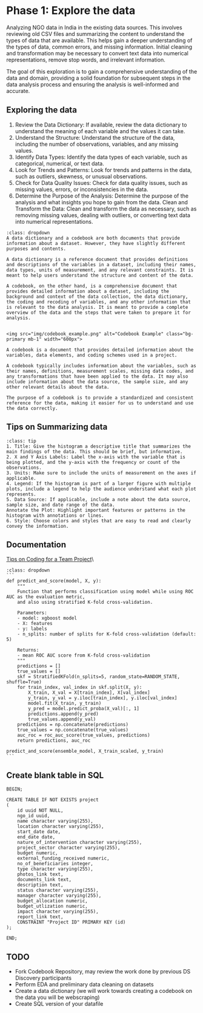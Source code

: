 # Phase 1: Explore the data

Analyzing NGO data in India in  the existing data sources. This involves reviewing old CSV files and summarizing the content to understand the types of data that are available. This helps gain a deeper understanding of the types of data, common errors, and missing information. Initial cleaning and transformation may be necessary to convert text data into numerical representations, remove stop words, and irrelevant information.

The goal of this exploration is to gain a comprehensive understanding of the data and domain, providing a solid foundation for subsequent steps in the data analysis process and ensuring the analysis is well-informed and accurate.

## Exploring the data

1. Review the Data Dictionary: If available, review the data dictionary to understand the meaning of each variable and the values it can take.
2. Understand the Structure: Understand the structure of the data, including the number of observations, variables, and any missing values.
3. Identify Data Types: Identify the data types of each variable, such as categorical, numerical, or text data.
4. Look for Trends and Patterns: Look for trends and patterns in the data, such as outliers, skewness, or unusual observations.
5. Check for Data Quality Issues: Check for data quality issues, such as missing values, errors, or inconsistencies in the data.
6. Determine the Purpose of the Analysis: Determine the purpose of the analysis and what insights you hope to gain from the data.
Clean and Transform the Data: Clean and transform the data as necessary, such as removing missing values, dealing with outliers, or converting text data into numerical representations.

```{note} Data dictionary vs Codebook
:class: dropdown
A data dictionary and a codebook are both documents that provide information about a dataset. However, they have slightly different purposes and contents.

A data dictionary is a reference document that provides definitions and descriptions of the variables in a dataset, including their names, data types, units of measurement, and any relevant constraints. It is meant to help users understand the structure and content of the data.

A codebook, on the other hand, is a comprehensive document that provides detailed information about a dataset, including the background and context of the data collection, the data dictionary, the coding and recoding of variables, and any other information that is relevant to the data analysis. It is meant to provide a complete overview of the data and the steps that were taken to prepare it for analysis.
```

```{admonition} [Codebook](https://github.com/DaanMatch/Codebook)

<img src="img/codebook_example.png" alt="Codebook Example" class="bg-primary mb-1" width="600px">

A codebook is a document that provides detailed information about the variables, data elements, and coding schemes used in a project.

A codebook typically includes information about the variables, such as their names, definitions, measurement scales, missing data codes, and any transformations that have been applied to the data. It may also include information about the data source, the sample size, and any other relevant details about the data.

The purpose of a codebook is to provide a standardized and consistent reference for the data, making it easier for us to understand and use the data correctly.
```

## Tips on Summarizing data

```{admonition} Guide to Effective Graphs
:class: tip
1. Title: Give the histogram a descriptive title that summarizes the main findings of the data. This should be brief, but informative.
2. X and Y Axis Labels: Label the x-axis with the variable that is being plotted, and the y-axis with the frequency or count of the observations.
3. Units: Make sure to include the units of measurement on the axes if applicable.
4. Legend: If the histogram is part of a larger figure with multiple plots, include a legend to help the audience understand what each plot represents.
5. Data Source: If applicable, include a note about the data source, sample size, and date range of the data.
Annotate the Plot: Highlight important features or patterns in the histogram with annotations or lines.
6. Style: Choose colors and styles that are easy to read and clearly convey the information.
```

## Documentation

[Tips on Coding for a Team Project](https://docs.google.com/document/d/19fB5ppzBzdMjTNImoUziohq8d1AB84rDN_DavQGhKAY/edit)\

``````{note} Documentation Example
:class: dropdown
```
def predict_and_score(model, X, y):
    """
    Function that performs classification using model while using ROC AUC as the evaluation metric, 
    and also using stratified K-fold cross-validation.
    
    Parameters:
    - model: xgboost model
    - X: features
    - y: labels
    - n_splits: number of splits for K-fold cross-validation (default: 5)
    
    Returns:
    - mean ROC AUC score from K-fold cross-validation
    """
    predictions = []
    true_values = []
    skf = StratifiedKFold(n_splits=5, random_state=RANDOM_STATE, shuffle=True)
    for train_index, val_index in skf.split(X, y):
        X_train, X_val = X[train_index], X[val_index]
        y_train, y_val = y.iloc[train_index], y.iloc[val_index]
        model.fit(X_train, y_train)
        y_pred = model.predict_proba(X_val)[:, 1]
        predictions.append(y_pred)
        true_values.append(y_val)
    predictions = np.concatenate(predictions)
    true_values = np.concatenate(true_values)
    auc_roc = roc_auc_score(true_values, predictions)
    return predictions, auc_roc

predict_and_score(ensemble_model, X_train_scaled, y_train)
```
``````

## Create blank table in SQL

```
BEGIN;

CREATE TABLE IF NOT EXISTS project
(
    id uuid NOT NULL,
    ngo_id uuid,
    name character varying(255),
    location character varying(255),
    start_date date,
    end_date date,
    nature_of_intervention character varying(255),
    project_sector character varying(255),
    budget numeric,
    external_funding_received numeric,
    no_of_beneficiaries integer,
    type character varying(255),
    photos_link text,
    documents_link text,
    description text,
    status character varying(255),
    manager character varying(255),
    budget_allocation numeric,
    budget_utlization numeric,
    impact character varying(255),
    report_link text,
    CONSTRAINT "Project ID" PRIMARY KEY (id)
);

END;
```


## TODO

- Fork Codebook Repository, may review the work done by previous DS Discovery participants
- Perform EDA and preliminary data cleaning on datasets
- Create a data dictionary (we will work towards creating a codebook on the data you will be webscraping)
- Create SQL version of your datafile
